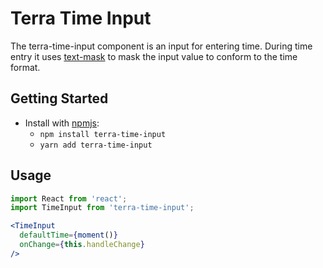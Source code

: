 # Terra Time Input

The terra-time-input component is an input for entering time. During time entry it uses [text-mask](https://github.com/text-mask/text-mask) to mask the input value to conform to the time format.

## Getting Started

- Install with [npmjs](https://www.npmjs.com):
  - `npm install terra-time-input`
  - `yarn add terra-time-input`

## Usage

```jsx
import React from 'react';
import TimeInput from 'terra-time-input';

<TimeInput 
  defaultTime={moment()}
  onChange={this.handleChange}
/>
```
